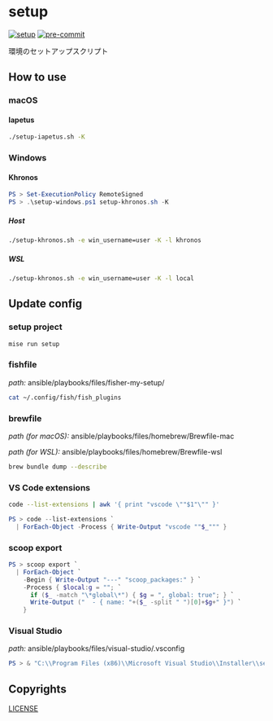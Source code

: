 # setup

[![setup](https://github.com/c18t/setup/actions/workflows/setup.yml/badge.svg)](https://github.com/c18t/setup/actions/workflows/setup.yml)
[![pre-commit](https://github.com/c18t/setup/actions/workflows/pre-commit.yml/badge.svg)](https://github.com/c18t/setup/actions/workflows/pre-commit.yml)

環境のセットアップスクリプト

## How to use

### macOS

#### Iapetus

```sh
./setup-iapetus.sh -K
```

### Windows

#### Khronos

```ps1
PS > Set-ExecutionPolicy RemoteSigned
PS > .\setup-windows.ps1 setup-khronos.sh -K
```

##### Host

```sh
./setup-khronos.sh -e win_username=user -K -l khronos
```

##### WSL

```sh
./setup-khronos.sh -e win_username=user -K -l local
```

## Update config

### setup project

```sh
mise run setup
```

### fishfile

_path:_ ansible/playbooks/files/fisher-my-setup/

```sh
cat ~/.config/fish/fish_plugins
```

### brewfile

_path (for macOS):_ ansible/playbooks/files/homebrew/Brewfile-mac

_path (for WSL):_ ansible/playbooks/files/homebrew/Brewfile-wsl

```sh
brew bundle dump --describe
```

### VS Code extensions

```sh
code --list-extensions | awk '{ print "vscode \""$1"\"" }'
```

```ps1
PS > code --list-extensions `
  | ForEach-Object -Process { Write-Output "vscode ""$_""" }
```

### scoop export

```ps1
PS > scoop export `
  | ForEach-Object `
    -Begin { Write-Output "---" "scoop_packages:" } `
    -Process { $local:g = ""; `
      if ($_ -match "\*global\*") { $g = ", global: true"; } `
      Write-Output ("  - { name: "+($_ -split " ")[0]+$g+" }") `
    }
```

### Visual Studio

_path:_ ansible/playbooks/files/visual-studio/.vsconfig

```ps1
PS > & "C:\\Program Files (x86)\\Microsoft Visual Studio\\Installer\\setup.exe" export -p --channelId VisualStudio.17.Preview --productId Microsoft.VisualStudio.Product.Community --config .vsconfig
```

## Copyrights

[LICENSE](./LICENSE)
